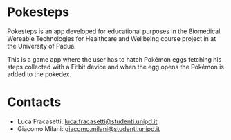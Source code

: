 # Pokesteps

Pokesteps is an app developed for educational purposes in the Biomedical
Wereable Technologies for Healthcare and Wellbeing course project in at
the University of Padua.

This is a game app where the user has to hatch Pokémon eggs fetching his
steps collected with a Fitbit device and when the egg opens the Pokémon
is added to the pokedex.

# Contacts

- Luca Fracasetti: luca.fracasetti@studenti.unipd.it
- Giacomo Milani: giacomo.milani@studenti.unipd.it
